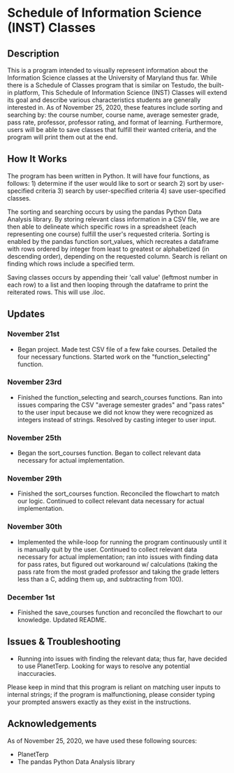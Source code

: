 # Schedule of Information Science (INST) Classes

## Description
This is a program intended to visually represent information about the Information Science classes at the University of Maryland thus far. While there is a Schedule of Classes program that is similar on Testudo, the built-in platform, This Schedule of Information Science (INST) Classes will extend its goal and describe various characteristics students are generally interested in. As of November 25, 2020, these features include sorting and searching by: the course number, course name, average semester grade, pass rate, professor, professor rating, and format of learning. Furthermore, users will be able to save classes that fulfill their wanted criteria, and the program will print them out at the end.

## How It Works
The program has been written in Python. It will have four functions, as follows: 1) determine if the user would like to sort or search 2) sort by user-specified criteria 3) search by user-specified criteria 4) save user-specified classes. 

The sorting and searching occurs by using the pandas Python Data Analysis library. By storing relevant class information in a CSV file, we are then able to delineate which specific rows in a spreadsheet (each representing one course) fulfill the user's requested criteria. Sorting is enabled by the pandas function sort_values, which recreates a dataframe with rows ordered by integer from least to greatest or alphabetized (in descending order), depending on the requested column. Search is reliant on finding which rows include a specified term.

Saving classes occurs by appending their 'call value' (leftmost number in each row) to a list and then looping through the dataframe to print the reiterated rows. This will use .iloc.

## Updates
### November 21st
- Began project. Made test CSV file of a few fake courses. Detailed the four necessary functions. Started work on the "function_selecting" function. 
### November 23rd
- Finished the function_selecting and search_courses functions. Ran into issues comparing the CSV "average semester grades" and "pass rates" to the user input because we did not know they were recognized as integers instead of strings. Resolved by casting integer to user input.
### November 25th
- Began the sort_courses function. Began to collect relevant data necessary for actual implementation.
### November 29th
- Finished the sort_courses function. Reconciled the flowchart to match our logic. Continued to collect relevant data necessary for actual implementation. 
### November 30th
- Implemented the while-loop for running the program continuously until it is manually quit by the user. Continued to collect relevant data necessary for actual implementation; ran into issues with finding data for pass rates, but figured out workaround w/ calculations (taking the pass rate from the most graded professor and taking the grade letters less than a C, adding them up, and subtracting from 100).
### December 1st
- Finished the save_courses function and reconciled the flowchart to our knowledge. Updated README.

## Issues & Troubleshooting
- Running into issues with finding the relevant data; thus far, have decided to use PlanetTerp. Looking for ways to resolve any potential inaccuracies.

Please keep in mind that this program is reliant on matching user inputs to internal strings; if the program is malfunctioning, please consider typing your prompted answers exactly as they exist in the instructions. 

## Acknowledgements
As of November 25, 2020, we have used these following sources:
- PlanetTerp
- The pandas Python Data Analysis library
